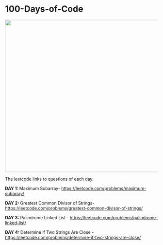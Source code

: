 # 100-Days-of-Code

<img src ="https://github.com/AswinPKumar01/100-Days-of-Code/assets/118362715/05779e33-d524-41ee-8f3b-31e4595f5f01" width ="600" height = "500">

The leetcode links to questions of each day:

**DAY 1:** Maximum Subarray- https://leetcode.com/problems/maximum-subarray/

**DAY 2:** Greatest Common Divisor of Strings- https://leetcode.com/problems/greatest-common-divisor-of-strings/

**DAY 3:** Palindrome Linked List - https://leetcode.com/problems/palindrome-linked-list/

**DAY 4:** Determine if Two Strings Are Close - https://leetcode.com/problems/determine-if-two-strings-are-close/
